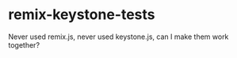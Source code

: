 # remix-keystone-tests
Never used remix.js, never used keystone.js, can I make them work together? 
